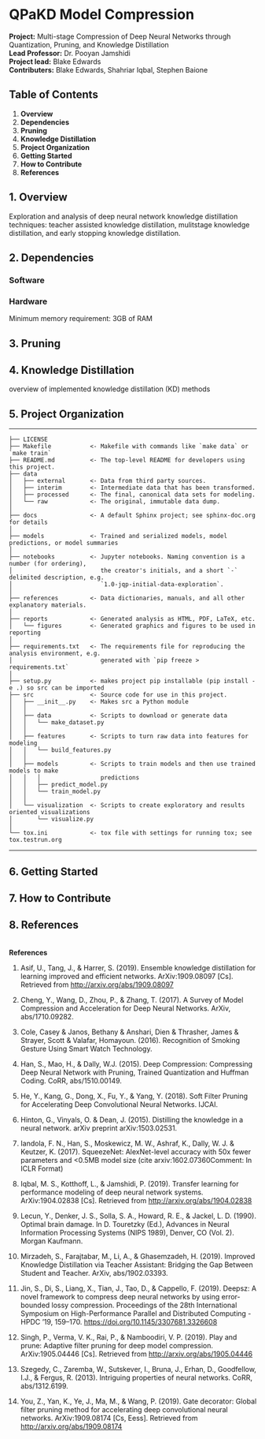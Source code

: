 # QPaKD Model Compression
<b>Project:</b> Multi-stage Compression of Deep Neural Networks through Quantization, Pruning, and Knowledge Distillation<br>
<b>Lead Professor:</b> Dr. Pooyan Jamshidi<br>
<b>Project lead:</b> Blake Edwards<br>
<b>Contributers:</b> Blake Edwards, Shahriar Iqbal, Stephen Baione<br>


## Table of Contents
1. **Overview**
2. **Dependencies**
3. **Pruning**
4. **Knowledge Distillation**
5. **Project Organization**
6. **Getting Started**
7. **How to Contribute**
8. **References**

## 1. Overview
Exploration and analysis of deep neural network knowledge distillation techniques: teacher assisted knowledge distillation, mulitstage knowledge distillation, and early stopping knowledge distillation.

## 2. Dependencies
### Software
### Hardware
Minimum memory requirement: 3GB of RAM

## 3. Pruning

## 4. Knowledge Distillation
overview of implemented knowledge distillation (KD) methods

## 5. Project Organization

------------

    ├── LICENSE
    ├── Makefile           <- Makefile with commands like `make data` or `make train`
    ├── README.md          <- The top-level README for developers using this project.
    ├── data
    │   ├── external       <- Data from third party sources.
    │   ├── interim        <- Intermediate data that has been transformed.
    │   ├── processed      <- The final, canonical data sets for modeling.
    │   └── raw            <- The original, immutable data dump.
    │
    ├── docs               <- A default Sphinx project; see sphinx-doc.org for details
    │
    ├── models             <- Trained and serialized models, model predictions, or model summaries
    │
    ├── notebooks          <- Jupyter notebooks. Naming convention is a number (for ordering),
    │                         the creator's initials, and a short `-` delimited description, e.g.
    │                         `1.0-jqp-initial-data-exploration`.
    │
    ├── references         <- Data dictionaries, manuals, and all other explanatory materials.
    │
    ├── reports            <- Generated analysis as HTML, PDF, LaTeX, etc.
    │   └── figures        <- Generated graphics and figures to be used in reporting
    │
    ├── requirements.txt   <- The requirements file for reproducing the analysis environment, e.g.
    │                         generated with `pip freeze > requirements.txt`
    │
    ├── setup.py           <- makes project pip installable (pip install -e .) so src can be imported
    ├── src                <- Source code for use in this project.
    │   ├── __init__.py    <- Makes src a Python module
    │   │
    │   ├── data           <- Scripts to download or generate data
    │   │   └── make_dataset.py
    │   │
    │   ├── features       <- Scripts to turn raw data into features for modeling
    │   │   └── build_features.py
    │   │
    │   ├── models         <- Scripts to train models and then use trained models to make
    │   │   │                 predictions
    │   │   ├── predict_model.py
    │   │   └── train_model.py
    │   │
    │   └── visualization  <- Scripts to create exploratory and results oriented visualizations
    │       └── visualize.py
    │
    └── tox.ini            <- tox file with settings for running tox; see tox.testrun.org


--------


## 6. Getting Started

## 7. How to Contribute

## 8. References

<br>
<b>References</b>

1. Asif, U., Tang, J., & Harrer, S. (2019). Ensemble knowledge distillation for learning improved and efficient networks. ArXiv:1909.08097 [Cs]. Retrieved from http://arxiv.org/abs/1909.08097

2. Cheng, Y., Wang, D., Zhou, P., & Zhang, T. (2017). A Survey of Model Compression and Acceleration for Deep Neural Networks. ArXiv, abs/1710.09282.

3. Cole, Casey & Janos, Bethany & Anshari, Dien & Thrasher, James & Strayer, Scott & Valafar, Homayoun. (2016). Recognition of Smoking Gesture Using Smart Watch Technology.

4. Han, S., Mao, H., & Dally, W.J. (2015). Deep Compression: Compressing Deep Neural Network with Pruning, Trained Quantization and Huffman Coding. CoRR, abs/1510.00149.

5. He, Y., Kang, G., Dong, X., Fu, Y., & Yang, Y. (2018). Soft Filter Pruning for Accelerating Deep Convolutional Neural Networks. IJCAI.

6. Hinton, G., Vinyals, O. & Dean, J. (2015). Distilling the knowledge in a neural network. arXiv preprint arXiv:1503.02531.

7. Iandola, F. N., Han, S., Moskewicz, M. W., Ashraf, K., Dally, W. J. & Keutzer, K. (2017). SqueezeNet: AlexNet-level accuracy with 50x fewer parameters and <0.5MB model size (cite arxiv:1602.07360Comment: In ICLR Format)

8. Iqbal, M. S., Kotthoff, L., & Jamshidi, P. (2019). Transfer learning for performance modeling of deep neural network systems. ArXiv:1904.02838 [Cs]. Retrieved from http://arxiv.org/abs/1904.02838

9. Lecun, Y., Denker, J. S., Solla, S. A., Howard, R. E., & Jackel, L. D. (1990). Optimal brain damage. In D. Touretzky (Ed.), Advances in Neural Information Processing Systems (NIPS 1989), Denver, CO (Vol. 2). Morgan Kaufmann.

10. Mirzadeh, S., Farajtabar, M., Li, A., & Ghasemzadeh, H. (2019). Improved Knowledge Distillation via Teacher Assistant: Bridging the Gap Between Student and Teacher. ArXiv, abs/1902.03393.

11. Jin, S., Di, S., Liang, X., Tian, J., Tao, D., & Cappello, F. (2019). Deepsz: A novel framework to compress deep neural networks by using error-bounded lossy compression. Proceedings of the 28th International Symposium on High-Performance Parallel and Distributed Computing - HPDC ’19, 159–170. https://doi.org/10.1145/3307681.3326608

12. Singh, P., Verma, V. K., Rai, P., & Namboodiri, V. P. (2019). Play and prune: Adaptive filter pruning for deep model compression. ArXiv:1905.04446 [Cs]. Retrieved from http://arxiv.org/abs/1905.04446

13. Szegedy, C., Zaremba, W., Sutskever, I., Bruna, J., Erhan, D., Goodfellow, I.J., & Fergus, R. (2013). Intriguing properties of neural networks. CoRR, abs/1312.6199.

14. You, Z., Yan, K., Ye, J., Ma, M., & Wang, P. (2019). Gate decorator: Global filter pruning method for accelerating deep convolutional neural networks. ArXiv:1909.08174 [Cs, Eess]. Retrieved from http://arxiv.org/abs/1909.08174
 
